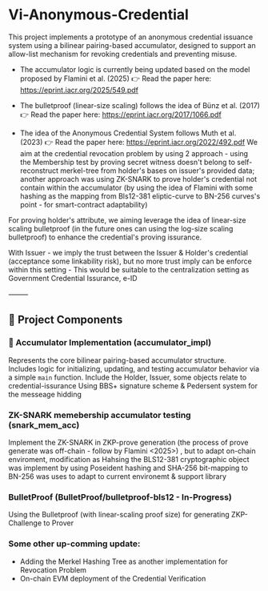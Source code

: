 
# Vi-Anonymous-Credential

This project implements a prototype of an anonymous credential issuance system using a bilinear pairing-based accumulator, designed to support an allow-list mechanism for revoking credentials and preventing misuse.

- The accumulator logic is currently being updated based on the model proposed by Flamini et al. (2025)
  👉 Read the paper here: https://eprint.iacr.org/2025/549.pdf

- The bulletproof (linear-size scaling) follows the idea of Bünz et al. (2017)
  👉 Read the paper here: https://eprint.iacr.org/2017/1066.pdf

- The idea of the Anonymous Credential System follows Muth et al. (2023)
  👉 Read the paper here: https://eprint.iacr.org/2022/492.pdf
We aim at the credential revocation problem by using 2 approach - using the Membership test by proving secret witness doesn't belong to self-reconstruct merkel-tree from holder's bases on issuer's provided data; another approach was using ZK-SNARK to prove holder's credential not contain within the accumulator (by using the idea of Flamini with some hashing as the mapping from Bls12-381 eliptic-curve to BN-256 curves's point - for smart-contract adaptability)

For proving holder's attribute, we aiming leverage the idea of linear-size scaling bulletproof (in the future ones can using the log-size scaling bulletproof) to enhance the credential's proving issurance.

With Issuer - we imply the trust between the Issuer & Holder's credential (acceptance some linkability risk), but no more trust imply can be enforce within this setting - This would be suitable to the centralization setting as Government Credential Issurance, e-ID 

⸻

## 🔧 Project Components


### 🧩 Accumulator Implementation (accumulator_impl)
Represents the core bilinear pairing-based accumulator structure.  
Includes logic for initializing, updating, and testing accumulator behavior via a simple `main` function.
Include the Holder, Issuer, some objects relate to credential-issurance
Using BBS+ signature scheme & Pedersent system for the messeage hidding

### ZK-SNARK memebership accumulator testing (snark_mem_acc) 
Implement the ZK-SNARK in ZKP-prove generation (the process of prove generate was off-chain - follow by Flamini <2025>) , but to adapt on-chain enviroment,
modification as Hahsing the BLS12-381 cryptographic object was implement by using Poseident hashing and SHA-256 bit-mapping to BN-256 was uses to adapt to 
current environemt & support library


### BulletProof (BulletProof/bulletproof-bls12 - In-Progress)
Using the Bulletproof (with linear-scaling proof size) for generating ZKP-Challenge to Prover

### Some other up-comming update: 
- Adding the Merkel Hashing Tree as another implementation for Revocation Problem
- On-chain EVM deployment of the Credential Verification
